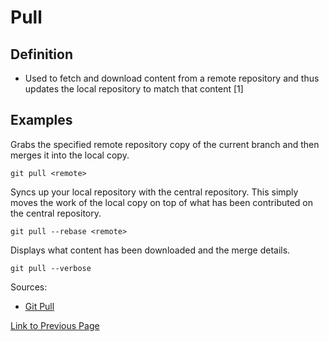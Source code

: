 # Pull 

## Definition
* Used to fetch and download content from a remote repository and thus updates the local repository to match that content [1]
## Examples

Grabs the specified remote repository copy of the current branch and then merges it into the local copy.
```
git pull <remote>
```

Syncs up your local repository with the central repository. This simply moves the work of the local copy on top of what has been contributed
on the central repository.
```
git pull --rebase <remote>
```

Displays what content has been downloaded and the merge details.
```
git pull --verbose
```

Sources:
* [Git Pull](https://www.atlassian.com/git/tutorials/syncing/git-pull)

[Link to Previous Page](/terms.md)